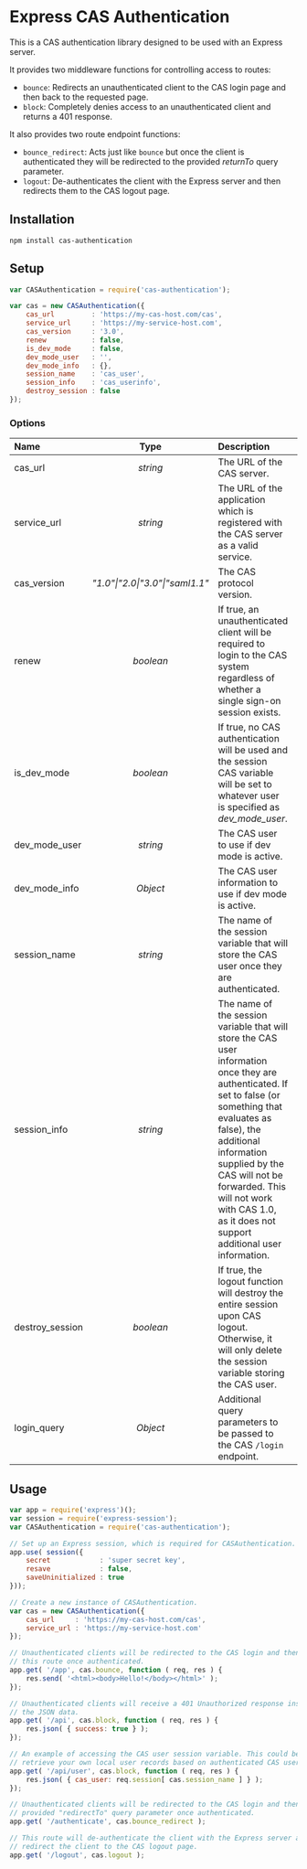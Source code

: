 # Express CAS Authentication

This is a CAS authentication library designed to be used with an Express server.

It provides two middleware functions for controlling access to routes:

- `bounce`: Redirects an unauthenticated client to the CAS login page and then back to the requested page.
- `block`: Completely denies access to an unauthenticated client and returns a 401 response.

It also provides two route endpoint functions:

- `bounce_redirect`: Acts just like `bounce` but once the client is authenticated they will be redirected to the provided _returnTo_ query parameter.
- `logout`: De-authenticates the client with the Express server and then redirects them to the CAS logout page.

## Installation

    npm install cas-authentication

## Setup

```javascript
var CASAuthentication = require('cas-authentication');

var cas = new CASAuthentication({
    cas_url         : 'https://my-cas-host.com/cas',
    service_url     : 'https://my-service-host.com',
    cas_version     : '3.0',
    renew           : false,
    is_dev_mode     : false,
    dev_mode_user   : '',
    dev_mode_info   : {},
    session_name    : 'cas_user',
    session_info    : 'cas_userinfo',
    destroy_session : false
});
```

### Options

| Name | Type | Description | Default |
|:-----|:----:|:------------|:-------:|
| cas_url | _string_ | The URL of the CAS server. | _(required)_ |
| service_url | _string_ | The URL of the application which is registered with the CAS server as a valid service. | _(required)_ |
| cas_version | _"1.0"\|"2.0\|"3.0"\|"saml1.1"_ | The CAS protocol version. | _"3.0"_ |
| renew | _boolean_ | If true, an unauthenticated client will be required to login to the CAS system regardless of whether a single sign-on session exists. | _false_ |
| is_dev_mode | _boolean_ | If true, no CAS authentication will be used and the session CAS variable will be set to whatever user is specified as _dev_mode_user_. | _false_ |
| dev_mode_user | _string_ | The CAS user to use if dev mode is active. | _""_ |
| dev_mode_info | _Object_ | The CAS user information to use if dev mode is active. | _{}_ |
| session_name | _string_ | The name of the session variable that will store the CAS user once they are authenticated. | _"cas_user"_ |
| session_info | _string_ | The name of the session variable that will store the CAS user information once they are authenticated. If set to false (or something that evaluates as false), the additional information supplied by the CAS will not be forwarded. This will not work with CAS 1.0, as it does not support additional user information. | _false_ |
| destroy_session | _boolean_ | If true, the logout function will destroy the entire session upon CAS logout. Otherwise, it will only delete the session variable storing the CAS user. | _false_ |
| login_query | _Object_ | Additional query parameters to be passed to the CAS `/login` endpoint. | _{}_ |

## Usage

```javascript
var app = require('express')();
var session = require('express-session');
var CASAuthentication = require('cas-authentication');

// Set up an Express session, which is required for CASAuthentication.
app.use( session({
    secret            : 'super secret key',
    resave            : false,
    saveUninitialized : true
}));

// Create a new instance of CASAuthentication.
var cas = new CASAuthentication({
    cas_url     : 'https://my-cas-host.com/cas',
    service_url : 'https://my-service-host.com'
});

// Unauthenticated clients will be redirected to the CAS login and then back to
// this route once authenticated.
app.get( '/app', cas.bounce, function ( req, res ) {
    res.send( '<html><body>Hello!</body></html>' );
});

// Unauthenticated clients will receive a 401 Unauthorized response instead of
// the JSON data.
app.get( '/api', cas.block, function ( req, res ) {
    res.json( { success: true } );
});

// An example of accessing the CAS user session variable. This could be used to
// retrieve your own local user records based on authenticated CAS username.
app.get( '/api/user', cas.block, function ( req, res ) {
    res.json( { cas_user: req.session[ cas.session_name ] } );
});

// Unauthenticated clients will be redirected to the CAS login and then to the
// provided "redirectTo" query parameter once authenticated.
app.get( '/authenticate', cas.bounce_redirect );

// This route will de-authenticate the client with the Express server and then
// redirect the client to the CAS logout page.
app.get( '/logout', cas.logout );
```
